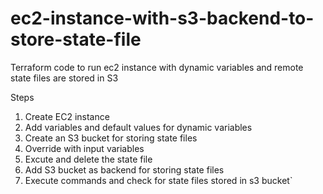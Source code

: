# ec2-instance-with-s3-backend-to-store-state-file
 Terraform code to run ec2 instance with dynamic variables and remote state files are stored in S3
 
 Steps
 
 1. Create EC2 instance
 2. Add variables and default values for dynamic variables
 3. Create an S3 bucket for storing state files
 4. Override with input variables
 5. Excute and delete the state file
 6. Add S3 bucket as backend for storing state files
 7. Execute commands and check for state files stored in s3 bucket`
